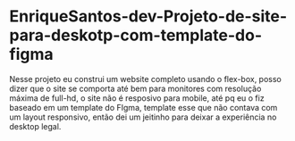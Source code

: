 # EnriqueSantos-dev-Projeto-de-site-para-deskotp-com-template-do-figma
Nesse projeto eu construi um website completo usando o flex-box, posso dizer que o site se comporta até bem para monitores com resolução máxima de full-hd, o site não é resposivo para mobile, até pq eu o fiz baseado em um template do FIgma, template esse que não contava com um layout responsivo, então dei um jeitinho para deixar a experiência no desktop legal.
